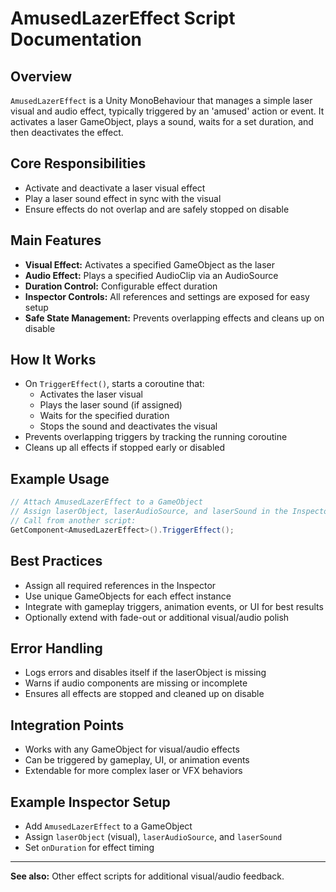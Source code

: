 # AmusedLazerEffect Script Documentation

## Overview
`AmusedLazerEffect` is a Unity MonoBehaviour that manages a simple laser visual and audio effect, typically triggered by an 'amused' action or event. It activates a laser GameObject, plays a sound, waits for a set duration, and then deactivates the effect.

## Core Responsibilities
- Activate and deactivate a laser visual effect
- Play a laser sound effect in sync with the visual
- Ensure effects do not overlap and are safely stopped on disable

## Main Features
- **Visual Effect:** Activates a specified GameObject as the laser
- **Audio Effect:** Plays a specified AudioClip via an AudioSource
- **Duration Control:** Configurable effect duration
- **Inspector Controls:** All references and settings are exposed for easy setup
- **Safe State Management:** Prevents overlapping effects and cleans up on disable

## How It Works
- On `TriggerEffect()`, starts a coroutine that:
  - Activates the laser visual
  - Plays the laser sound (if assigned)
  - Waits for the specified duration
  - Stops the sound and deactivates the visual
- Prevents overlapping triggers by tracking the running coroutine
- Cleans up all effects if stopped early or disabled

## Example Usage
```csharp
// Attach AmusedLazerEffect to a GameObject
// Assign laserObject, laserAudioSource, and laserSound in the Inspector
// Call from another script:
GetComponent<AmusedLazerEffect>().TriggerEffect();
```

## Best Practices
- Assign all required references in the Inspector
- Use unique GameObjects for each effect instance
- Integrate with gameplay triggers, animation events, or UI for best results
- Optionally extend with fade-out or additional visual/audio polish

## Error Handling
- Logs errors and disables itself if the laserObject is missing
- Warns if audio components are missing or incomplete
- Ensures all effects are stopped and cleaned up on disable

## Integration Points
- Works with any GameObject for visual/audio effects
- Can be triggered by gameplay, UI, or animation events
- Extendable for more complex laser or VFX behaviors

## Example Inspector Setup
- Add `AmusedLazerEffect` to a GameObject
- Assign `laserObject` (visual), `laserAudioSource`, and `laserSound`
- Set `onDuration` for effect timing

---
**See also:** Other effect scripts for additional visual/audio feedback. 